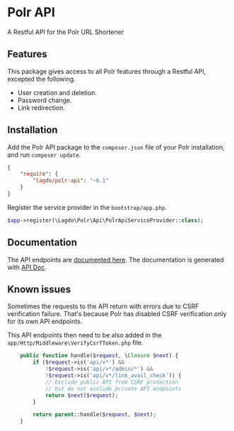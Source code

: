 Polr API
========

A Restful API for the Polr URL Shortener

Features
--------

This package gives access to all Polr features through a Restful API, excepted the following.

- User creation and deletion.
- Password change.
- Link redirection.

Installation
------------

Add the Polr API package to the `composer.json` file of your Polr installation, and run `composer update`.

```json
{
    "require": {
        "lagdo/polr-api": "~0.1"
    }
}
```

Register the service provider in the `bootstrap/app.php`.

```php
$app->register(\Lagdo\Polr\Api\PolrApiServiceProvider::class);
```

Documentation
-------------

The API endpoints are [documented here](docs/api.md). The documentation is generated with [API Doc](http://apidocjs.com/).

Known issues
------------

Sometimes the requests to the API return with errors due to CSRF verification failure.
That's because Polr has disabled CSRF verification only for its own API endpoints.

This API endpoints then need to be also added in the `app/Http/Middleware\VerifyCsrfToken.php` file.

```php
    public function handle($request, \Closure $next) {
        if ($request->is('api/v*') &&
            !$request->is('api/v*/admin/*') &&
            !$request->is('api/v*/link_avail_check')) {
            // Exclude public API from CSRF protection
            // but do not exclude private API endpoints
            return $next($request);
        }

        return parent::handle($request, $next);
    }
```
